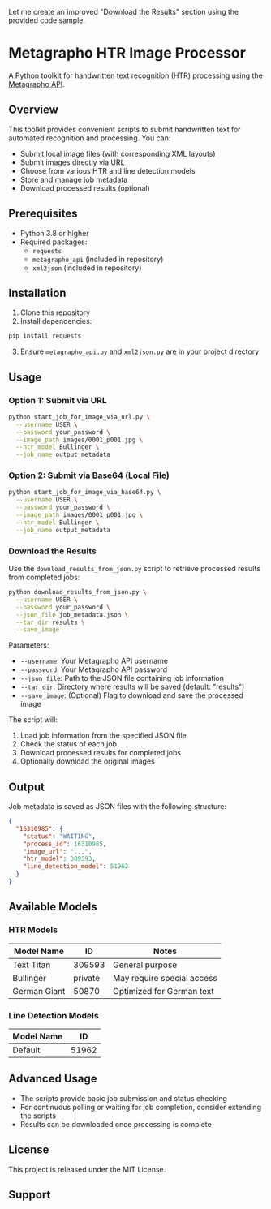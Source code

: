 Let me create an improved "Download the Results" section using the provided code sample.

# Metagrapho HTR Image Processor

A Python toolkit for handwritten text recognition (HTR) processing using the [Metagrapho API](https://www.metagrapho.com/).

## Overview

This toolkit provides convenient scripts to submit handwritten text for automated recognition and processing. You can:

- Submit local image files (with corresponding XML layouts)
- Submit images directly via URL
- Choose from various HTR and line detection models
- Store and manage job metadata
- Download processed results (optional)

## Prerequisites

- Python 3.8 or higher
- Required packages:
  - `requests`
  - `metagrapho_api` (included in repository)
  - `xml2json` (included in repository)

## Installation

1. Clone this repository
2. Install dependencies:

```bash
pip install requests
```

3. Ensure `metagrapho_api.py` and `xml2json.py` are in your project directory

## Usage

### Option 1: Submit via URL

```bash
python start_job_for_image_via_url.py \
  --username USER \
  --password your_password \
  --image_path images/0001_p001.jpg \
  --htr_model Bullinger \
  --job_name output_metadata
```

### Option 2: Submit via Base64 (Local File)

```bash
python start_job_for_image_via_base64.py \
  --username USER \
  --password your_password \
  --image_path images/0001_p001.jpg \
  --htr_model Bullinger \
  --job_name output_metadata
```

### Download the Results

Use the `download_results_from_json.py` script to retrieve processed results from completed jobs:

```bash
python download_results_from_json.py \
  --username USER \
  --password your_password \
  --json_file job_metadata.json \
  --tar_dir results \
  --save_image
```

Parameters:
- `--username`: Your Metagrapho API username
- `--password`: Your Metagrapho API password
- `--json_file`: Path to the JSON file containing job information
- `--tar_dir`: Directory where results will be saved (default: "results")
- `--save_image`: (Optional) Flag to download and save the processed image

The script will:
1. Load job information from the specified JSON file
2. Check the status of each job
3. Download processed results for completed jobs
4. Optionally download the original images

## Output

Job metadata is saved as JSON files with the following structure:

```json
{
  "16310985": {
    "status": "WAITING",
    "process_id": 16310985,
    "image_url": "...",
    "htr_model": 309593,
    "line_detection_model": 51962
  }
}
```

## Available Models

### HTR Models

| Model Name | ID | Notes |
|------------|-------|------|
| Text Titan | 309593 | General purpose |
| Bullinger | private | May require special access |
| German Giant | 50870 | Optimized for German text |

### Line Detection Models

| Model Name | ID |
|------------|-------|
| Default | 51962 |

## Advanced Usage

- The scripts provide basic job submission and status checking
- For continuous polling or waiting for job completion, consider extending the scripts
- Results can be downloaded once processing is complete

## License

This project is released under the MIT License.

## Support


